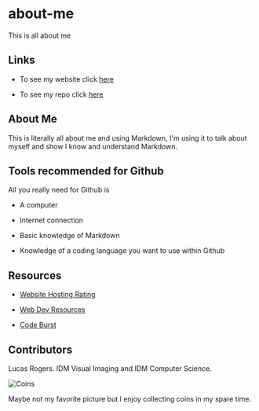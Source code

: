 # about-me
This is all about me

## Links

- To see my website click [here](https://www.atptour.com/en/rankings/singles)

- To see my repo click [here](https://s530415.github.io/about-me/)

## About Me

This is literally all about me and using Markdown, I'm using it to talk about myself and show I know and understand Markdown.

## Tools recommended for Github

All you really need for Github is

- A computer

- Internet connection

- Basic knowledge of Markdown

- Knowledge of a coding language you want to use within Github

## Resources

- [Website Hosting Rating](https://www.websitehostingrating.com/top-100-web-development-resources/)

- [Web Dev Resources](https://webdevresources.info/)

- [Code Burst](https://codeburst.io/ultimate-web-development-tips-and-resources-c69ae1c04726?gi=d3384971687e)

## Contributors

Lucas Rogers. IDM Visual Imaging and IDM Computer Science.

![Coins](https://images.unsplash.com/photo-1567427018369-9216e43df052?ixlib=rb-1.2.1&ixid=eyJhcHBfaWQiOjEyMDd9&auto=format&fit=crop&w=500&q=60)

Maybe not my favorite picture but I enjoy collecting coins in my spare time.
